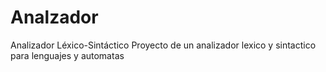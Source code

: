 # Analzador
Analizador Léxico-Sintáctico
Proyecto de un analizador lexico y sintactico para lenguajes y automatas
